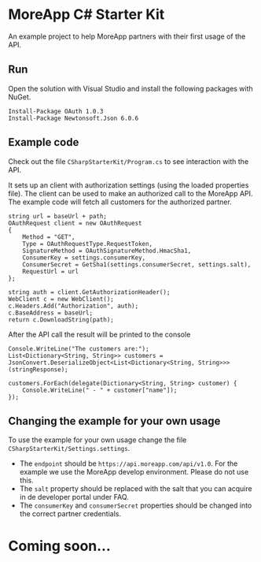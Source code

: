 # MoreApp C# Starter Kit

An example project to help MoreApp partners with their first usage of the API.

## Run

Open the solution with Visual Studio and install the following packages with NuGet.

```
Install-Package OAuth 1.0.3
Install-Package Newtonsoft.Json 6.0.6
```

## Example code

Check out the file `CSharpStarterKit/Program.cs` to see interaction with the API.


It sets up an client with authorization settings (using the loaded properties file). The client can be used to make an authorized call to the MoreApp API. The example code will fetch all customers for the authorized partner.

```
string url = baseUrl + path;
OAuthRequest client = new OAuthRequest
{
    Method = "GET",
    Type = OAuthRequestType.RequestToken,
    SignatureMethod = OAuthSignatureMethod.HmacSha1,
    ConsumerKey = settings.consumerKey,
    ConsumerSecret = GetSha1(settings.consumerSecret, settings.salt),
    RequestUrl = url
};

string auth = client.GetAuthorizationHeader();
WebClient c = new WebClient();
c.Headers.Add("Authorization", auth);
c.BaseAddress = baseUrl;
return c.DownloadString(path);
```

After the API call the result will be printed to the console

```
Console.WriteLine("The customers are:");
List<Dictionary<String, String>> customers = JsonConvert.DeserializeObject<List<Dictionary<String, String>>>(stringResponse);

customers.ForEach(delegate(Dictionary<String, String> customer) {
    Console.WriteLine(" - " + customer["name"]);
}); 
```

## Changing the example for your own usage

To use the example for your own usage change the file `CSharpStarterKit/Settings.settings`.

- The `endpoint` should be `https://api.moreapp.com/api/v1.0`. For the example we use the MoreApp develop environment. Please do not use this.  
- The `salt` property should be replaced with the salt that you can acquire in de developer portal under FAQ. 
- The `consumerKey` and `consumerSecret` properties should be changed into the correct partner credentials.

# Coming soon...
